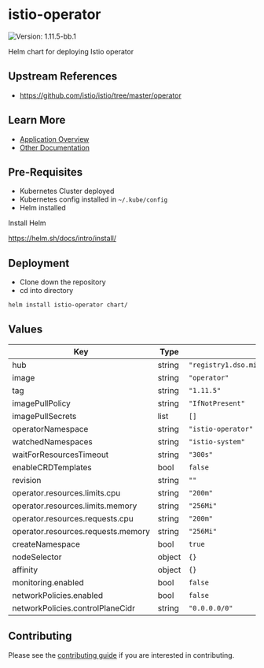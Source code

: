 # istio-operator

![Version: 1.11.5-bb.1](https://img.shields.io/badge/Version-1.11.5--bb.1-informational?style=flat-square)

Helm chart for deploying Istio operator

## Upstream References

* <https://github.com/istio/istio/tree/master/operator>

## Learn More
* [Application Overview](docs/overview.md)
* [Other Documentation](docs/)

## Pre-Requisites

* Kubernetes Cluster deployed
* Kubernetes config installed in `~/.kube/config`
* Helm installed

Install Helm

https://helm.sh/docs/intro/install/

## Deployment

* Clone down the repository
* cd into directory
```bash
helm install istio-operator chart/
```

## Values

| Key | Type | Default | Description |
|-----|------|---------|-------------|
| hub | string | `"registry1.dso.mil/ironbank/opensource/istio"` |  |
| image | string | `"operator"` |  |
| tag | string | `"1.11.5"` |  |
| imagePullPolicy | string | `"IfNotPresent"` |  |
| imagePullSecrets | list | `[]` |  |
| operatorNamespace | string | `"istio-operator"` |  |
| watchedNamespaces | string | `"istio-system"` |  |
| waitForResourcesTimeout | string | `"300s"` |  |
| enableCRDTemplates | bool | `false` |  |
| revision | string | `""` |  |
| operator.resources.limits.cpu | string | `"200m"` |  |
| operator.resources.limits.memory | string | `"256Mi"` |  |
| operator.resources.requests.cpu | string | `"200m"` |  |
| operator.resources.requests.memory | string | `"256Mi"` |  |
| createNamespace | bool | `true` |  |
| nodeSelector | object | `{}` |  |
| affinity | object | `{}` |  |
| monitoring.enabled | bool | `false` |  |
| networkPolicies.enabled | bool | `false` |  |
| networkPolicies.controlPlaneCidr | string | `"0.0.0.0/0"` |  |

## Contributing

Please see the [contributing guide](./CONTRIBUTING.md) if you are interested in contributing.
